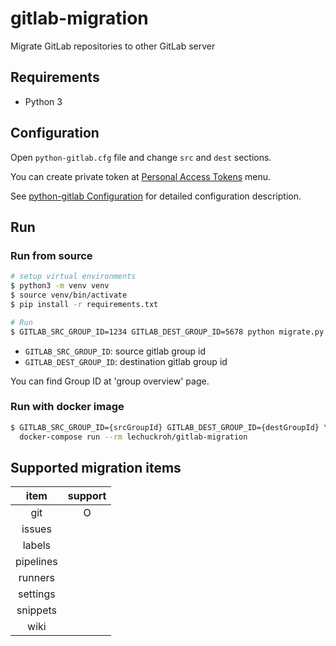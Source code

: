 # gitlab-migration
Migrate GitLab repositories to other GitLab server

## Requirements
* Python 3

## Configuration
Open `python-gitlab.cfg` file and change `src` and `dest` sections.

You can create private token at [Personal Access Tokens](https://gitlab.com/profile/personal_access_tokens) menu.

See [python-gitlab Configuration](https://python-gitlab.readthedocs.io/en/stable/cli.html#configuration) for detailed configuration description.


## Run 

### Run from source
```bash
# setup virtual environments
$ python3 -m venv venv
$ source venv/bin/activate
$ pip install -r requirements.txt

# Run
$ GITLAB_SRC_GROUP_ID=1234 GITLAB_DEST_GROUP_ID=5678 python migrate.py
```

* `GITLAB_SRC_GROUP_ID`: source gitlab group id
* `GITLAB_DEST_GROUP_ID`: destination gitlab group id

You can find Group ID at 'group overview' page.

### Run with docker image
```bash
$ GITLAB_SRC_GROUP_ID={srcGroupId} GITLAB_DEST_GROUP_ID={destGroupId} \
  docker-compose run --rm lechuckroh/gitlab-migration
```


## Supported migration items
|    item   |support|
|:---------:|:-----:|
| git       |   O   |
| issues    |       |
| labels    |       |
| pipelines |       |
| runners   |       |
| settings  |       |
| snippets  |       |
| wiki      |       |
